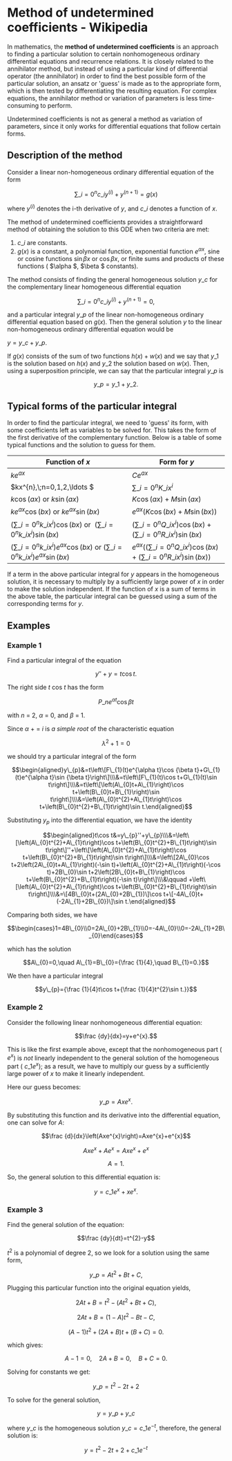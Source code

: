 # Method of undetermined coefficients - Wikipedia

In mathematics, the **method of undetermined coefficients** is an approach to finding a particular solution to certain nonhomogeneous ordinary differential equations and recurrence relations. It is closely related to the annihilator method, but instead of using a particular kind of differential operator (the annihilator) in order to find the best possible form of the particular solution, an ansatz or 'guess' is made as to the appropriate form, which is then tested by differentiating the resulting equation. For complex equations, the annihilator method or variation of parameters is less time-consuming to perform. 

Undetermined coefficients is not as general a method as variation of parameters, since it only works for differential equations that follow certain forms. 

## Description of the method

Consider a linear non-homogeneous ordinary differential equation of the form 

$$\sum \_{i=0}^{n}c\_{i}y^{(i)}+y^{(n+1)}=g(x)$$  

where $y^{(i)}$ denotes the i-th derivative of $y$, and $c\_{i}$ denotes a function of $x$. 

The method of undetermined coefficients provides a straightforward method of obtaining the solution to this ODE when two criteria are met: 

1. $c\_{i}$ are constants.
2. *g*(*x*) is a constant, a polynomial function, exponential function $e^{\alpha x}$, sine or cosine functions $\sin {\beta x}$ or $\cos {\beta x}$, or finite sums and products of these functions ( $\alpha $, $\beta $ constants).

The method consists of finding the general homogeneous solution $y\_{c}$ for the complementary linear homogeneous differential equation 

$$\sum \_{i=0}^{n}c\_{i}y^{(i)}+y^{(n+1)}=0,$$  

and a particular integral $y\_{p}$ of the linear non-homogeneous ordinary differential equation based on $g(x)$. Then the general solution $y$ to the linear non-homogeneous ordinary differential equation would be 

$y=y\_{c}+y\_{p}.$ 

If $g(x)$ consists of the sum of two functions $h(x)+w(x)$ and we say that $y\_{1}$ is the solution based on $h(x)$ and $y\_{2}$ the solution based on $w(x)$. Then, using a superposition principle, we can say that the particular integral $y\_{p}$ is 

$$y\_{p}=y\_{1}+y\_{2}.$$  

## Typical forms of the particular integral

In order to find the particular integral, we need to 'guess' its form, with some coefficients left as variables to be solved for. This takes the form of the first derivative of the complementary function. Below is a table of some typical functions and the solution to guess for them. 

| Function of *x* | Form for *y* |
| --- | --- |
| $ke^{ax}$ | $Ce^{ax}$ |
| $kx^{n},\\;n=0,1,2,\ldots $ | $\sum \_{i=0}^{n}K\_{i}x^{i}$ |
| $k\cos(ax){\text{ or }k\sin(ax)}$ | $K\cos(ax)+M\sin(ax)$ |
| $ke^{ax}\cos(bx){\text{ or }ke^{ax}\sin(bx)}$ | $e^{ax}(K\cos(bx)+M\sin(bx))$ |
| $\left(\sum \_{i=0}^{n}k\_{i}x^{i}\right)\cos(bx){\text{ or }\ \left(\sum \_{i=0}^{n}k\_{i}x^{i}\right)\sin(bx)}$ | $\left(\sum \_{i=0}^{n}Q\_{i}x^{i}\right)\cos(bx)+\left(\sum \_{i=0}^{n}R\_{i}x^{i}\right)\sin(bx)$ |
| $\left(\sum \_{i=0}^{n}k\_{i}x^{i}\right)e^{ax}\cos(bx){\text{ or }\left(\sum \_{i=0}^{n}k\_{i}x^{i}\right)e^{ax}\sin(bx)}$ | $e^{ax}\left(\left(\sum \_{i=0}^{n}Q\_{i}x^{i}\right)\cos(bx)+\left(\sum \_{i=0}^{n}R\_{i}x^{i}\right)\sin(bx)\right)$ |

If a term in the above particular integral for *y* appears in the homogeneous solution, it is necessary to multiply by a sufficiently large power of *x* in order to make the solution independent. If the function of *x* is a sum of terms in the above table, the particular integral can be guessed using a sum of the corresponding terms for *y*. 

## Examples

### Example 1

Find a particular integral of the equation 

$$y''+y=t\cos t.$$  

The right side *t* cos *t* has the form 

$$P\_{n}e^{\alpha t}\cos {\beta t}$$  

with *n* = 2, *α* = 0, and *β* = 1. 

Since *α* \+  = *i* is *a simple root* of the characteristic equation 

$$\lambda ^{2}+1=0$$  

we should try a particular integral of the form 

$$\begin{aligned}y\_{p}&=t\left\[F\_{1}(t)e^{\alpha t}\cos {\beta t}+G\_{1}(t)e^{\alpha t}\sin {\beta t}\right\]\\\&=t\left\[F\_{1}(t)\cos t+G\_{1}(t)\sin t\right\]\\\&=t\left\[\left(A\_{0}t+A\_{1}\right)\cos t+\left(B\_{0}t+B\_{1}\right)\sin t\right\]\\\&=\left(A\_{0}t^{2}+A\_{1}t\right)\cos t+\left(B\_{0}t^{2}+B\_{1}t\right)\sin t.\end{aligned}$$  

Substituting *y*<sub>*p*</sub> into the differential equation, we have the identity 

$$\begin{aligned}t\cos t&=y\_{p}''+y\_{p}\\\&=\left\[\left(A\_{0}t^{2}+A\_{1}t\right)\cos t+\left(B\_{0}t^{2}+B\_{1}t\right)\sin t\right\]''+\left\[\left(A\_{0}t^{2}+A\_{1}t\right)\cos t+\left(B\_{0}t^{2}+B\_{1}t\right)\sin t\right\]\\\&=\left\[2A\_{0}\cos t+2\left(2A\_{0}t+A\_{1}\right)(-\sin t)+\left(A\_{0}t^{2}+A\_{1}t\right)(-\cos t)+2B\_{0}\sin t+2\left(2B\_{0}t+B\_{1}\right)\cos t+\left(B\_{0}t^{2}+B\_{1}t\right)(-\sin t)\right\]\\\&\qquad +\left\[\left(A\_{0}t^{2}+A\_{1}t\right)\cos t+\left(B\_{0}t^{2}+B\_{1}t\right)\sin t\right\]\\\&=\[4B\_{0}t+(2A\_{0}+2B\_{1})\]\cos t+\[-4A\_{0}t+(-2A\_{1}+2B\_{0})\]\sin t.\end{aligned}$$  

Comparing both sides, we have 

$$\begin{cases}1=4B\_{0}\\0=2A\_{0}+2B\_{1}\\0=-4A\_{0}\\0=-2A\_{1}+2B\_{0}\end{cases}$$  

which has the solution 

$$A\_{0}=0,\quad A\_{1}=B\_{0}={\frac {1}{4},\quad B\_{1}=0.}$$  

We then have a particular integral 

$$y\_{p}={\frac {1}{4}t\cos t+{\frac {1}{4}t^{2}\sin t.}}$$  

### Example 2

Consider the following linear nonhomogeneous differential equation: 

$$\frac {dy}{dx}=y+e^{x}.$$  

This is like the first example above, except that the nonhomogeneous part ( $e^{x}$) is *not* linearly independent to the general solution of the homogeneous part ( $c\_{1}e^{x}$); as a result, we have to multiply our guess by a sufficiently large power of *x* to make it linearly independent. 

Here our guess becomes: 

$$y\_{p}=Axe^{x}.$$  

By substituting this function and its derivative into the differential equation, one can solve for *A*: 

$$\frac {d}{dx}\left(Axe^{x}\right)=Axe^{x}+e^{x}$$  

$$Axe^{x}+Ae^{x}=Axe^{x}+e^{x}$$  

$$A=1.$$  

So, the general solution to this differential equation is: 

$$y=c\_{1}e^{x}+xe^{x}.$$  

### Example 3

Find the general solution of the equation: 

$$\frac {dy}{dt}=t^{2}-y$$  

$t^{2}$ is a polynomial of degree 2, so we look for a solution using the same form, 

$$y\_{p}=At^{2}+Bt+C,$$  

Plugging this particular function into the original equation yields, 

$$2At+B=t^{2}-(At^{2}+Bt+C),$$  

$$2At+B=(1-A)t^{2}-Bt-C,$$  

$$(A-1)t^{2}+(2A+B)t+(B+C)=0.$$  

which gives: 

$$A-1=0,\quad 2A+B=0,\quad B+C=0.$$  

Solving for constants we get: 

$$y\_{p}=t^{2}-2t+2$$  

To solve for the general solution, 

$$y=y\_{p}+y\_{c}$$  

where $y\_{c}$ is the homogeneous solution $y\_{c}=c\_{1}e^{-t}$, therefore, the general solution is: 

$$y=t^{2}-2t+2+c\_{1}e^{-t}$$
